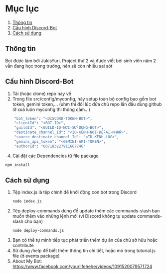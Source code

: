 # Mục lục
1. [Thông tin](#thông-tin)
2. [Cấu hình Discord-Bot](#cấu-hình-discord-bot)
3. [Cách sử dụng](#cách-sử-dụng)

## Thông tin
  Bot được làm bởi JukisYuri, Project thứ 2 và
  được viết bởi sinh viên năm 2 vẫn đang học trong trường, nên sẽ còn nhiều sai sót
  
## Cấu hình Discord-Bot
1. Tải (hoặc clone) repo này về
2. Trong file src/config/myconfig, hãy setup toàn bộ config bao gồm bot token, gemini token,... (uhm thì đôi lúc đứa chủ repo lần đầu dùng github lỡ xoá luôn myconfig thì thông cảm...)
```sh
    "bot_token": "<DISCORD-TOKEN-BOT>",
    "clientId": "<BOT-ID>",
    "guildId": "<GUILD-ID-NƠI-SỬ-DỤNG-BOT>",
    "destinate_channel_Id": "<ID-KÊNH-NƠI-ĐỂ-AI-NHẮN>",
    "source_destinate_channel_Id": "<ID-KÊNH-LOG>",
    "gemini_api_token": "<GEMINI-API-TOKEN>",
    "authorId": "607183227911667746"
```
4. Cài đặt các Dependencies từ file package
  ```sh
  npm install 
  ``` 

## Cách sử dụng
1. Tệp index.js là tệp chính để khởi động con bot trong Discord
   ```sh
   node index.js
   ```
3. Tệp deploy-commands dùng để update thêm các commands-slash bạn muốn thêm vào những lệnh mới (vì Discord không tự update commands-slash cho bạn)
   ```sh
   node deploy-commands.js
   ```
4. Bạn có thể tự mình tiếp tục phát triển thêm dự án của chủ sở hữu hoặc contribute
5. Sử dụng /help để biết thêm thông tin chi tiết, hoặc mò trong tutorial.js file (ở events package)
6. About My Bot: https://www.facebook.com/yourlifehehe/videos/1091520079571724
